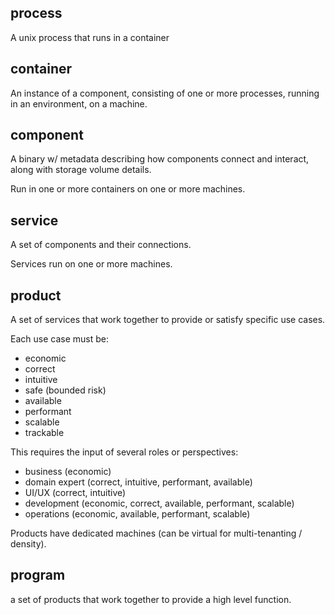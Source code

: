 
## process

A unix process that runs in a container

## container

An instance of a component, consisting of one or more processes, running in an  environment, on a machine.

## component

A binary w/ metadata describing how components connect and interact, along with storage volume details.

Run in one or more containers on one or more machines.

## service

A set of components and their connections.

Services run on one or more machines.

## product

A set of services that work together to provide or satisfy specific use cases.

Each use case must be:
* economic
* correct
* intuitive
* safe (bounded risk)
* available
* performant
* scalable
* trackable

This requires the input of several roles or perspectives:
* business (economic)
* domain expert (correct, intuitive, performant, available)
* UI/UX (correct, intuitive)
* development (economic, correct, available, performant, scalable)
* operations (economic, available, performant, scalable)

Products have dedicated machines (can be virtual for multi-tenanting / density).

## program

a set of products that work together to provide a high level function.
